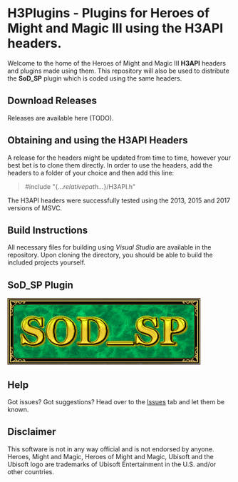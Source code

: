 # H3Plugins - Plugins for Heroes of Might and Magic III using the H3API headers.

Welcome to the home of the Heroes of Might and Magic III **H3API** headers and plugins made using them. This repository will also be used to distribute the **SoD_SP** plugin which is coded using the same headers.



## Download Releases

Releases are available here (TODO).

## Obtaining and using the H3API Headers

A release for the headers might be updated from time to time, however your best bet is to clone them directly.
In order to use the headers, add the headers to a folder of your choice and then add this line:
> #include "{_...relativepath..._}/H3API.h"

The H3API headers were successfully tested using the 2013, 2015 and 2017 versions of MSVC.

## Build Instructions

All necessary files for building using _Visual Studio_ are available in the repository. Upon cloning the directory, you should be able to build the included projects yourself. 

## SoD_SP Plugin

![](/images/SODSP.png)

## Help

Got issues? Got suggestions? Head over to the [Issues](https://github.com/RoseKavalier/H3Plugins/issues) tab and let them be known.

## Disclaimer

This software is not in any way official and is not endorsed by anyone.
Heroes, Might and Magic, Heroes of Might and Magic, Ubisoft and the Ubisoft logo are trademarks of Ubisoft Entertainment in the U.S. and/or other countries.
